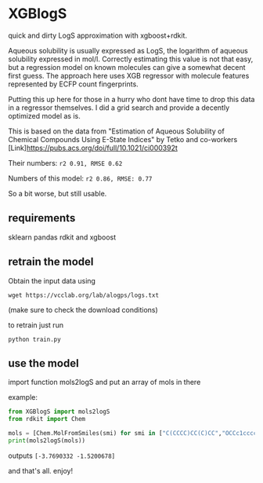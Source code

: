 # XGBlogS
quick and dirty LogS approximation with xgboost+rdkit.

Aqueous solubility is usually expressed as LogS, the logarithm of aqueous solubility expressed in mol/l. Correctly estimating this value is not that easy, but a regression model on known molecules can give a somewhat decent first guess. The approach here uses XGB regressor with molecule features represented by ECFP count fingerprints.

Putting this up here for those in a hurry who dont have time to drop this data in a regressor themselves. I did a grid search and provide a decently optimized model as is.


This is based on the data from "Estimation of Aqueous Solubility of Chemical Compounds Using E-State Indices" by Tetko and co-workers [Link]https://pubs.acs.org/doi/full/10.1021/ci000392t

Their numbers: `r2 0.91, RMSE 0.62`

Numbers of this model: `r2 0.86, RMSE: 0.77`

So a bit worse, but still usable.

## requirements
sklearn pandas rdkit and xgboost

## retrain the model
Obtain the input data using

```wget https://vcclab.org/lab/alogps/logs.txt```

(make sure to check the download conditions)

to retrain just run

```python train.py```

## use the model
import function mols2logS and put an array of mols in there

example:

```python
from XGBlogS import mols2logS
from rdkit import Chem

mols = [Chem.MolFromSmiles(smi) for smi in ["C(CCCC)CC(C)CC","OCCc1ccccc1"]]
print(mols2logS(mols))
```

outputs `[-3.7690332 -1.5200678]`

and that's all. enjoy!
